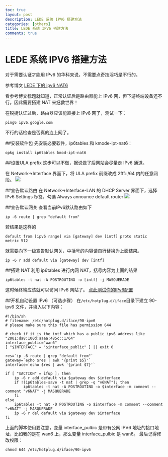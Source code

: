 ```yaml
---
toc: true
layout: post
description: LEDE 系统 IPV6 搭建方法
categories: [others]
title: LEDE 系统 IPV6 搭建方法
comments: true
---
```


# LEDE 系统 IPV6 搭建方法
对于需要认证才能用 IPv6 的华科来说，不需要点奇技淫巧是不行的。

<!-- more -->

参考博文 [LEDE 下的 ipv6 NAT6](https://lixingcong.github.io/2017/04/24/ipv6-nat-lede/)

看参考博文标题就知道，正常认证后是路由器能上 IPv6 网，但下游终端设备还不行。因此需要搭建 NAT 来拯救世界！

在锐捷认证过后，路由器应该能直接上 IPv6 网了，测试一下：

    ping6 ipv6.google.com

不行的话检查是否真的连上网了。

##安装软件包
先安装必要软件，ip6tables 和 kmode-ipt-nat6：

    opkg install ip6tables kmod-ipt-nat6

##设置ULA prefix
这步可以不做，据说做了后网站会尽量走 IPv6 通道。

在 Network->Interface 界面下，将 ULA prefix 前缀改成 2fff::/64 内的任意网段。
![](http://ww1.sinaimg.cn/large/a2c78f10ly1ffytm1wax7j21gy19rqqe.jpg)

##宣告默认路由
在 Network->Interface-LAN 的 DHCP Server 界面下，选择 IPv6 Settings 标签，勾选 Always announce default router
![](http://ww1.sinaimg.cn/large/a2c78f10ly1felefmc7okj20ze0qgdiz.jpg)

##宣告默认网关
查看当前IPv6默认路由如下

    ip -6 route | grep "default from"

若结果是这样的

    default from [ipv6 range] via [gateway] dev [intf] proto static  metric 512

就需要向下一级宣告默认网关，中括号的内容请自行替换为上面结果。

    ip -6 r add default via [gateway] dev [intf]

##搭建 NAT
利用 ip6tables 进行内网 NAT，括号内容为上面的结果

    ip6tables -t nat -A POSTROUTING -o [intf] -j MASQUERADE

这时候终端应该就可以访问 IPv6 网站了。
[点此测试你的IPv6配置](http://ipv6-test.com/)

##开机自动设置 IPv6
（可选步骤）
在`/etc/hotplug.d/iface`目录下建立 90-ipv6 文件，并填入以下内容：

```
#!/bin/sh
# filename: /etc/hotplug.d/iface/90-ipv6
# please make sure this file has permission 644

# check if it is the intf which has a public ipv6 address like "2001:da8:100d:aaaa:485c::1/64"
interface_public="wan6"
[ "$INTERFACE" = "$interface_public" ] || exit 0

res=`ip -6 route | grep "default from"`
gateway=`echo $res | awk '{print $5}'`
interface=`echo $res | awk '{print $7}'`

if [ "$ACTION" = ifup ]; then
    ip -6 r add default via $gateway dev $interface
    if !(ip6tables-save -t nat | grep -q "v6NAT"); then
        ip6tables -t nat -A POSTROUTING -o $interface -m comment --comment "v6NAT" -j MASQUERADE
    fi
else
    ip6tables -t nat -D POSTROUTING -o $interface -m comment --comment "v6NAT" -j MASQUERADE
    ip -6 r del default via $gateway dev $interface
fi

```

上面的脚本使用要注意，变量 interface_pulbic 是带有公网 IPV6 地址的接口地址，比如我的是在 wan6 上，那么变量 interface_pulbic 是 wan6。
最后记得修改权限：

    chmod 644 /etc/hotplug.d/iface/90-ipv6

